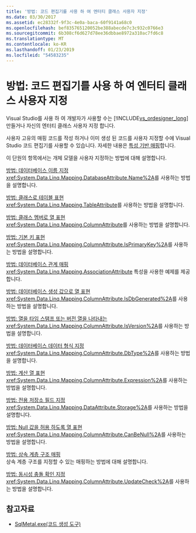 ```yaml
---
title: '방법: 코드 편집기를 사용 하 여 엔터티 클래스 사용자 지정'
ms.date: 03/30/2017
ms.assetid: ec28332f-9f3c-4e0a-baca-60f9141a68c0
ms.openlocfilehash: bef835765120052be388abecde7c3c932c0766e3
ms.sourcegitcommit: 6b308cf6d627d78ee36dbbae8972a310ac7fd6c8
ms.translationtype: MT
ms.contentlocale: ko-KR
ms.lasthandoff: 01/23/2019
ms.locfileid: "54583235"
---
```

# <a name="how-to-customize-entity-classes-by-using-the-code-editor"></a>방법: 코드 편집기를 사용 하 여 엔터티 클래스 사용자 지정
Visual Studio를 사용 하 여 개발자가 사용할 수는 [!INCLUDE[vs_ordesigner_long](../../../../../../includes/vs-ordesigner-long-md.md)] 만들거나 자신의 엔터티 클래스 사용자 지정 합니다.  
  
 사용자 고유의 매핑 코드를 작성 하거나 이미 생성 된 코드를 사용자 지정할 수에 Visual Studio 코드 편집기를 사용할 수 있습니다. 자세한 내용은 [특성 기반 매핑](../../../../../../docs/framework/data/adonet/sql/linq/attribute-based-mapping.md)합니다.  
  
 이 단원의 항목에서는 개체 모델을 사용자 지정하는 방법에 대해 설명합니다.  
  
 [방법: 데이터베이스 이름 지정](../../../../../../docs/framework/data/adonet/sql/linq/how-to-specify-database-names.md)  
 <xref:System.Data.Linq.Mapping.DatabaseAttribute.Name%2A>를 사용하는 방법을 설명합니다.  
  
 [방법: 클래스로 테이블 표현](../../../../../../docs/framework/data/adonet/sql/linq/how-to-represent-tables-as-classes.md)  
 <xref:System.Data.Linq.Mapping.TableAttribute>를 사용하는 방법을 설명합니다.  
  
 [방법: 클래스 멤버로 열 표현](../../../../../../docs/framework/data/adonet/sql/linq/how-to-represent-columns-as-class-members.md)  
 <xref:System.Data.Linq.Mapping.ColumnAttribute>를 사용하는 방법을 설명합니다.  
  
 [방법: 기본 키 표현](../../../../../../docs/framework/data/adonet/sql/linq/how-to-represent-primary-keys.md)  
 <xref:System.Data.Linq.Mapping.ColumnAttribute.IsPrimaryKey%2A>를 사용하는 방법을 설명합니다.  
  
 [방법: 데이터베이스 관계 매핑](../../../../../../docs/framework/data/adonet/sql/linq/how-to-map-database-relationships.md)  
 <xref:System.Data.Linq.Mapping.AssociationAttribute> 특성을 사용한 예제를 제공합니다.  
  
 [방법: 데이터베이스 생성 값으로 열 표현](../../../../../../docs/framework/data/adonet/sql/linq/how-to-represent-columns-as-database-generated.md)  
 <xref:System.Data.Linq.Mapping.ColumnAttribute.IsDbGenerated%2A>를 사용하는 방법을 설명합니다.  
  
 [방법: 열을 타임 스탬프 또는 버전 열을 나타내는](../../../../../../docs/framework/data/adonet/sql/linq/how-to-represent-columns-as-timestamp-or-version-columns.md)  
 <xref:System.Data.Linq.Mapping.ColumnAttribute.IsVersion%2A>를 사용하는 방법을 설명합니다.  
  
 [방법: 데이터베이스 데이터 형식 지정](../../../../../../docs/framework/data/adonet/sql/linq/how-to-specify-database-data-types.md)  
 <xref:System.Data.Linq.Mapping.ColumnAttribute.DbType%2A>를 사용하는 방법을 설명합니다.  
  
 [방법: 계산 열 표현](../../../../../../docs/framework/data/adonet/sql/linq/how-to-represent-computed-columns.md)  
 <xref:System.Data.Linq.Mapping.ColumnAttribute.Expression%2A>를 사용하는 방법을 설명합니다.  
  
 [방법: 전용 저장소 필드 지정](../../../../../../docs/framework/data/adonet/sql/linq/how-to-specify-private-storage-fields.md)  
 <xref:System.Data.Linq.Mapping.DataAttribute.Storage%2A>를 사용하는 방법을 설명합니다.  
  
 [방법: Null 값을 허용 하도록 열 표현](../../../../../../docs/framework/data/adonet/sql/linq/how-to-represent-columns-as-allowing-null-values.md)  
 <xref:System.Data.Linq.Mapping.ColumnAttribute.CanBeNull%2A>를 사용하는 방법을 설명합니다.  
  
 [방법: 상속 계층 구조 매핑](../../../../../../docs/framework/data/adonet/sql/linq/how-to-map-inheritance-hierarchies.md)  
 상속 계층 구조를 지정할 수 있는 매핑하는 방법에 대해 설명합니다.  
  
 [방법: 동시성 충돌 확인 지정](../../../../../../docs/framework/data/adonet/sql/linq/how-to-specify-concurrency-conflict-checking.md)  
 <xref:System.Data.Linq.Mapping.ColumnAttribute.UpdateCheck%2A>를 사용하는 방법을 설명합니다.  
  
## <a name="see-also"></a>참고자료
- [SqlMetal.exe(코드 생성 도구)](../../../../../../docs/framework/tools/sqlmetal-exe-code-generation-tool.md)
